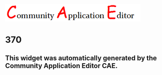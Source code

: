 ![CAE](https://github.com/PhilCAEOrg/frontendComponent-370/blob/gh-pages/img/logo.png)  

370
===================


This widget was automatically generated by the Community Application Editor CAE.  
---------------

